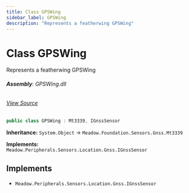 ```yaml
---
title: Class GPSWing
sidebar_label: GPSWing
description: "Represents a featherwing GPSWing"
---
```

# Class GPSWing
Represents a featherwing GPSWing

###### **Assembly**: GPSWing.dll
###### [View Source](https://github.com/WildernessLabs/Meadow.Foundation.FeatherWings.git/blob/main/Source/GPSWing/Driver/GPSWing.cs#L9)
```csharp title="Declaration"
public class GPSWing : Mt3339, IGnssSensor
```
**Inheritance:** `System.Object` -> `Meadow.Foundation.Sensors.Gnss.Mt3339`

**Implements:**  
`Meadow.Peripherals.Sensors.Location.Gnss.IGnssSensor`


## Implements

* `Meadow.Peripherals.Sensors.Location.Gnss.IGnssSensor`

